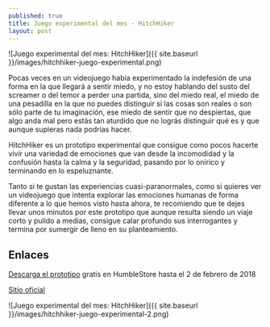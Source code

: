 ```yaml
---
published: true
title: Juego experimental del mes - HitchHiker
layout: post
---
```

![Juego experimental del mes: HitchHiker]({{ site.baseurl }}/images/hitchhiker-juego-experimental.png)

Pocas veces en un videojuego había experimentado la indefesión de una forma en la que llegará a sentir miedo, y no estoy hablando del susto del screamer o del temor a perder una partida, sino del miedo real, el miedo de una pesadilla en la que no puedes distinguir si las cosas son reales o son sólo parte de tu imaginación, ese miedo de sentir que no despiertas, que algo anda mal pero estás tan aturdido que no lográs distinguir qué es y que aunque supieras nada podrías hacer. 
<!--more-->

HitchHiker es un prototipo experimental que consigue como pocos hacerte vivir una variedad de emociones que van desde la incomodidad y la confusión hasta la calma y la seguridad, pasando por lo onírico y terminando en lo espeluznante.

Tanto si te gustan las experiencias cuasi-paranormales, como si quieres ver un videojuego que intenta explorar las emociones humanas de forma diferente a lo que hemos visto hasta ahora, te recomiendo que te dejes llevar unos minutos por este prototipo que aunque resulta siendo un viaje corto y pulido a medias, consigue calar profundo sus interrogantes y termina por sumergir de lleno en su planteamiento.

## Enlaces

[Descarga el prototipo](https://www.humblebundle.com/monthly/trove) gratis en HumbleStore hasta el 2 de febrero de 2018

[Sitio oficial](http://hitchhiker-game.com/)

![Juego experimental del mes: HitchHiker]({{ site.baseurl }}/images/hitchhiker-juego-experimental-2.png)


